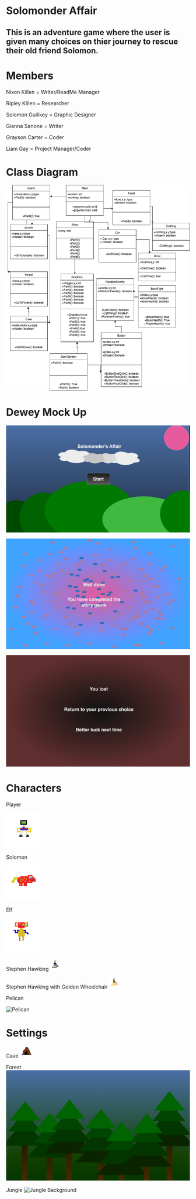 # Solomonder Affair
## This is an adventure game where the user is given many choices on thier journey to rescue their old friend Solomon. 

# Members
 Nixon Killen = Writer/ReadMe Manager
 
 Ripley Killen = Researcher
 
 Solomon Guilikey = Graphic Designer
 
 Gianna Sanone = Writer
 
 Grayson Carter = Coder
 
 Liam Gay = Project Manager/Coder
# Class Diagram

![Gameplay](https://github.com/LiamTGay/Adventure-Story/blob/main/images/Solomander%20Game%20DiagramRK.drawio.png?raw=true)

# Dewey Mock Up
![Start Screen](https://github.com/LiamTGay/Adventure-Story/blob/main/images/Start%20ScreenSGNK.png?raw=true)

![Win Screen](https://github.com/LiamTGay/Adventure-Story/blob/main/images/Win%20ScreenSGNK.png?raw=true)

![Lose Screen](https://github.com/LiamTGay/Adventure-Story/blob/main/images/Lose%20ScreenSGNK.png?raw=true)

# Characters
Player

![Player](https://github.com/LiamTGay/Adventure-Story/blob/main/images/Grayson2RK.png?raw=true)

Solomon

![Solomonder](https://github.com/LiamTGay/Adventure-Story/blob/main/images/Real%20SolomonderNK.png?raw=true)

Elf

![Elf](https://github.com/LiamTGay/Adventure-Story/blob/main/images/ElfNK.png?raw=true)

Stephen Hawking 
![Stephen Hawking](https://github.com/LiamTGay/Adventure-Story/blob/main/images/StephenHawkingWithWheelchairGS.png?raw=true)

Stephen Hawking with Golden Wheelchair
![Stephen Hawking with Golden Wheelchair](https://github.com/LiamTGay/Adventure-Story/blob/main/images/GoldenWheelchairWithStephenHawkingGS.png?raw=true)

Pelican

![Pelican]()

# Settings
Cave
![Cave](https://github.com/LiamTGay/Adventure-Story/blob/main/images/CaveGSSG.png?raw=true)

Forest 
![Forest Background](https://github.com/LiamTGay/Adventure-Story/blob/main/images/ForestSG.png?raw=true)

Jungle 
![Jungle Background]()

